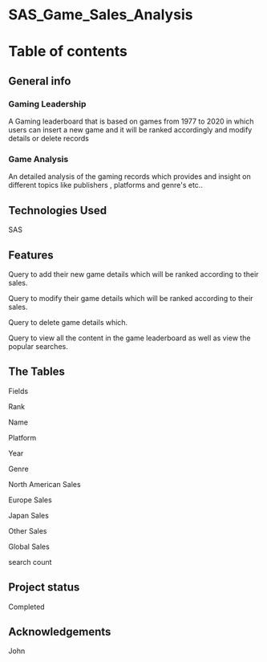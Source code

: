 # SAS_Game_Sales_Analysis

# Table of contents
## General info

### Gaming Leadership
A Gaming leaderboard that is based on games from 1977 to 2020 in which users can insert a new game and it will be ranked accordingly and modify details or delete records 

### Game Analysis 
An detailed analysis of the gaming records which provides and insight on different topics like publishers , platforms and genre's etc..

## Technologies Used

SAS

## Features

Query to add their new game details which will be ranked according to their sales.

Query to modify their game details which will be ranked according to their sales.

Query to delete game details which.

Query to view all the content in the game leaderboard as well as view the popular searches.

## The Tables

Fields

Rank 

Name 

Platform

Year

Genre

North American Sales 

Europe Sales

Japan Sales

Other Sales 

Global Sales

search count

## Project status

Completed

## Acknowledgements

John